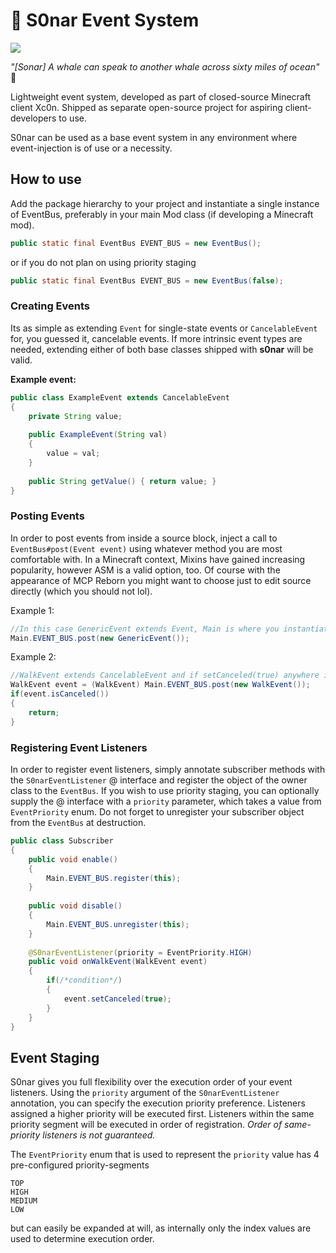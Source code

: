 # 📡 S0nar Event System 
![](https://i.imgur.com/0zO3m3E.png)

*"[Sonar] A whale can speak to another whale across sixty miles of ocean"* 🐳

Lightweight event system, developed as part of closed-source Minecraft client Xc0n. Shipped as separate open-source project for aspiring client-developers to use.

S0nar can be used as a base event system in any environment where event-injection is of use or a necessity.


## How to use
Add the package hierarchy to your project and instantiate a single instance of EventBus, preferably in your main Mod class (if developing a Minecraft mod).

```java
public static final EventBus EVENT_BUS = new EventBus();
```
 or if you do not plan on using priority staging
 ```java
public static final EventBus EVENT_BUS = new EventBus(false);
```

### Creating Events
Its as simple as extending ``Event`` for single-state events or ``CancelableEvent`` for, you guessed it, cancelable events. If more intrinsic event types are needed, extending either of both base classes shipped with **s0nar** will be valid.

**Example event:**
```java
public class ExampleEvent extends CancelableEvent 
{
	private String value;
	
	public ExampleEvent(String val)
	{
		value = val;
	}
	
	public String getValue() { return value; }
}
```
### Posting Events
In order to post events from inside a source block, inject a call to `EventBus#post(Event event)` using whatever method you are most comfortable with. In a Minecraft context, Mixins have gained increasing popularity, however ASM is a valid option, too. Of course with the appearance of MCP Reborn you might want to choose just to edit source directly (which you should not lol).

Example 1:
```java
//In this case GenericEvent extends Event, Main is where you instantiated the event bus
Main.EVENT_BUS.post(new GenericEvent());
```
Example 2:
```java
//WalkEvent extends CancelableEvent and if setCanceled(true) anywhere in the event raise chain, the resulting event instance will cause a return.
WalkEvent event = (WalkEvent) Main.EVENT_BUS.post(new WalkEvent());
if(event.isCanceled())
{
	return; 
}
```
### Registering Event Listeners
In order to register event listeners, simply annotate subscriber methods with the `S0narEventListener` @ interface and register the object of the owner class to the `EventBus`. If you wish to use priority staging, you can optionally supply the @ interface with a `priority` parameter, which takes a value from `EventPriority` enum. Do not forget to unregister your subscriber object from the `EventBus` at destruction.

```java
public class Subscriber
{
	public void enable()
	{
		Main.EVENT_BUS.register(this);
	}
	
	public void disable()
	{
		Main.EVENT_BUS.unregister(this);
	}
	
	@S0narEventListener(priority = EventPriority.HIGH)
	public void onWalkEvent(WalkEvent event)
	{
		if(/*condition*/)
		{
			event.setCanceled(true);
		}
	}
}
```
## Event Staging
S0nar gives you full flexibility over the execution order of your event listeners. Using the `priority` argument of the `S0narEventListener` annotation, you can specify the execution priority preference. Listeners assigned a higher priority will be executed first. Listeners within the same priority segment will be executed in order of registration. *Order of same-priority listeners is not guaranteed.*

The `EventPriority` enum that is used to represent the `priority` value has 4 pre-configured priority-segments
```
TOP
HIGH
MEDIUM
LOW
```
but can easily be expanded at will, as internally only the index values are used to determine execution order. 

